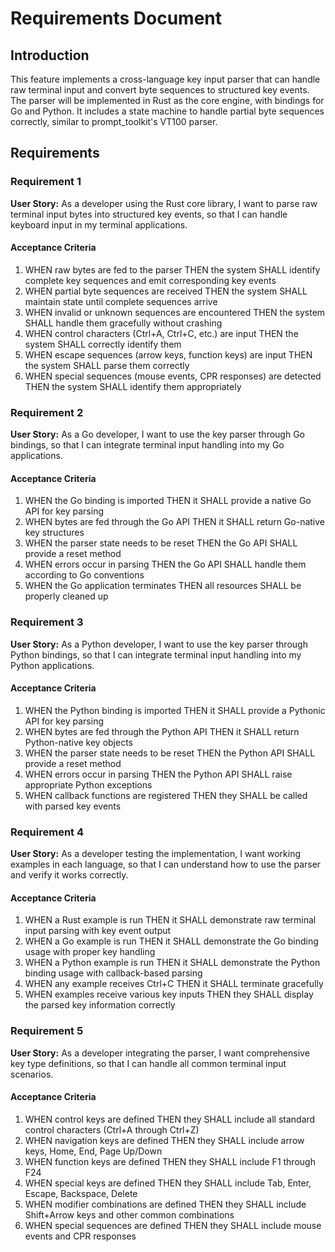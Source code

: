 # Requirements Document

## Introduction

This feature implements a cross-language key input parser that can handle raw terminal input and convert byte sequences to structured key events. The parser will be implemented in Rust as the core engine, with bindings for Go and Python. It includes a state machine to handle partial byte sequences correctly, similar to prompt_toolkit's VT100 parser.

## Requirements

### Requirement 1

**User Story:** As a developer using the Rust core library, I want to parse raw terminal input bytes into structured key events, so that I can handle keyboard input in my terminal applications.

#### Acceptance Criteria

1. WHEN raw bytes are fed to the parser THEN the system SHALL identify complete key sequences and emit corresponding key events
2. WHEN partial byte sequences are received THEN the system SHALL maintain state until complete sequences arrive
3. WHEN invalid or unknown sequences are encountered THEN the system SHALL handle them gracefully without crashing
4. WHEN control characters (Ctrl+A, Ctrl+C, etc.) are input THEN the system SHALL correctly identify them
5. WHEN escape sequences (arrow keys, function keys) are input THEN the system SHALL parse them correctly
6. WHEN special sequences (mouse events, CPR responses) are detected THEN the system SHALL identify them appropriately

### Requirement 2

**User Story:** As a Go developer, I want to use the key parser through Go bindings, so that I can integrate terminal input handling into my Go applications.

#### Acceptance Criteria

1. WHEN the Go binding is imported THEN it SHALL provide a native Go API for key parsing
2. WHEN bytes are fed through the Go API THEN it SHALL return Go-native key structures
3. WHEN the parser state needs to be reset THEN the Go API SHALL provide a reset method
4. WHEN errors occur in parsing THEN the Go API SHALL handle them according to Go conventions
5. WHEN the Go application terminates THEN all resources SHALL be properly cleaned up

### Requirement 3

**User Story:** As a Python developer, I want to use the key parser through Python bindings, so that I can integrate terminal input handling into my Python applications.

#### Acceptance Criteria

1. WHEN the Python binding is imported THEN it SHALL provide a Pythonic API for key parsing
2. WHEN bytes are fed through the Python API THEN it SHALL return Python-native key objects
3. WHEN the parser state needs to be reset THEN the Python API SHALL provide a reset method
4. WHEN errors occur in parsing THEN the Python API SHALL raise appropriate Python exceptions
5. WHEN callback functions are registered THEN they SHALL be called with parsed key events

### Requirement 4

**User Story:** As a developer testing the implementation, I want working examples in each language, so that I can understand how to use the parser and verify it works correctly.

#### Acceptance Criteria

1. WHEN a Rust example is run THEN it SHALL demonstrate raw terminal input parsing with key event output
2. WHEN a Go example is run THEN it SHALL demonstrate the Go binding usage with proper key handling
3. WHEN a Python example is run THEN it SHALL demonstrate the Python binding usage with callback-based parsing
4. WHEN any example receives Ctrl+C THEN it SHALL terminate gracefully
5. WHEN examples receive various key inputs THEN they SHALL display the parsed key information correctly

### Requirement 5

**User Story:** As a developer integrating the parser, I want comprehensive key type definitions, so that I can handle all common terminal input scenarios.

#### Acceptance Criteria

1. WHEN control keys are defined THEN they SHALL include all standard control characters (Ctrl+A through Ctrl+Z)
2. WHEN navigation keys are defined THEN they SHALL include arrow keys, Home, End, Page Up/Down
3. WHEN function keys are defined THEN they SHALL include F1 through F24
4. WHEN special keys are defined THEN they SHALL include Tab, Enter, Escape, Backspace, Delete
5. WHEN modifier combinations are defined THEN they SHALL include Shift+Arrow keys and other common combinations
6. WHEN special sequences are defined THEN they SHALL include mouse events and CPR responses